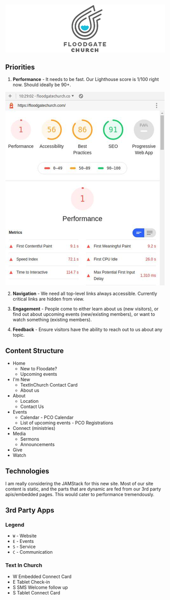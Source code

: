 ![Floodgate logo](images/header.png)

## Priorities

1. **Performance** - It needs to be fast.  Our Lighthouse score is 1/100 right now.  Should ideally be 90+.

![Lighthouse Score](images/lighthouse-score.jpg)

2. **Navigation** - We need all top-level links always accessible.  Currently critical links are hidden from view.

3. **Engagement** - People come to either learn about us (new visitors), or find out about upcoming events (new/existing members), or want to watch something (existing members).

4. **Feedback** - Ensure visitors have the ability to reach out to us about any topic.

## Content Structure

* Home
    * New to Floodate?
    * Upcoming events
* I'm New
    * TextInChurch Contact Card
    * About us
* About
    * Location
    * Contact Us
* Events
    * Calendar - PCO Calendar
    * List of upcoming events - PCO Registrations
* Connect (ministries)
* Media
    * Sermons
    * Announcements
* Give
* Watch

## Technologies

I am really considering the JAMStack for this new site.  Most of our site content is static, and the parts that are dynamic are fed from our 3rd party apis/embedded pages.  This would cater to performance tremendously.

## 3rd Party Apps

### Legend

* `W` - Website
* `E` - Events
* `S` - Service
* `C` - Communication

### Text In Church

* W Embedded Connect Card
* E Tablet Check-in
* S SMS Welcome follow up
* S Tablet Connect Card
